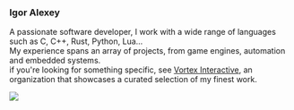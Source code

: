 ### Igor Alexey
A passionate software developer, I work with a wide range of languages such as C, C++, Rust, Python, Lua...<br>
My experience spans an array of projects, from game engines, automation and embedded systems.<br>
if you're looking for something specific, see [Vortex Interactive](https://github.com/vortexdevsoftware), an organization that showcases a curated selection of my finest work.

![](https://komarev.com/ghpvc/?username=Sororfortuna&label=views)
